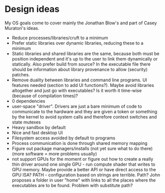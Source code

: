 # Design ideas
My OS goals come to cover mainly the Jonathan Blow's and part of Casey Muratori's ideas.

- Reduce processes/libraries/cruft to a minimum
- Prefer static libraries over dynamic libraries, reducing these to a minimum
- Static libraries and shared libraries are the same, because both must be position independent and it's up to the user to link them dynamically or statically. Also prefer build from source? In the executable file there should be information about library provenance to allow (security) patches.
- Remove duality between libraries and command line programs. UI features needed (section to add UI functions?). Maybe avoid libraries altogether and just go with executables? Is it worth it time-wise (because of compilation times)?
- 0 dependencies
- user-space "driver". Drivers are just a bare minimum of code to communicate to the hardware and they are given a token or something by the kernel to avoid system calls and therefore context switches and state mutexes
- Heavy sandbox by default
- Nice and fast desktop UI
- Filesystem access avoided by default to programs
- Process communication is done through shared memory mapping
- Figure out package managers/installs (not yet sure what to do there) (more software = more problems usually)
- not support GPUs for the moment or figure out how to create a really thin driver around one single GPU - run compute shader that writes to GPU memory. Maybe provide a better API or have direct access to the GPU ISA?
PATH - configuration based on strings are terrible. Path? John proposes a folder in user "home" with links to all the places where the executables are to be found. Problem with substitute path?
